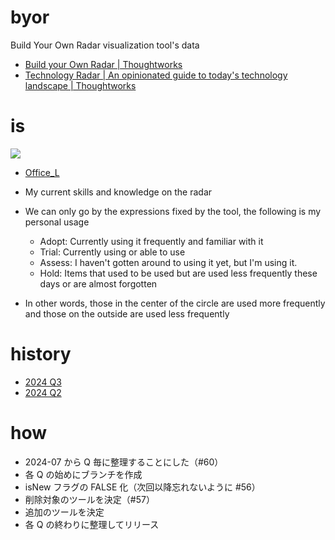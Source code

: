 # byor

Build Your Own Radar visualization tool's data

- [Build your Own Radar | Thoughtworks](https://www.thoughtworks.com/radar/byor)
- [Technology Radar | An opinionated guide to today's technology landscape | Thoughtworks](https://www.thoughtworks.com/radar)

# is

[<img src="https://github.com/officel/byor/assets/110354/4d5e3e76-61ef-4c7a-b98b-29fdaa5e7915">](https://radar.thoughtworks.com/?documentId=https%3A%2F%2Fraw.githubusercontent.com%2Fofficel%2Fbyor%2Fmain%2FOffice_L.json)

- [Office_L](https://radar.thoughtworks.com/?documentId=https%3A%2F%2Fraw.githubusercontent.com%2Fofficel%2Fbyor%2Fmain%2FOffice_L.json)
- My current skills and knowledge on the radar
- We can only go by the expressions fixed by the tool, the following is my personal usage

  - Adopt: Currently using it frequently and familiar with it
  - Trial: Currently using or able to use
  - Assess: I haven't gotten around to using it yet, but I'm using it.
  - Hold: Items that used to be used but are used less frequently these days or are almost forgotten

- In other words, those in the center of the circle are used more frequently and those on the outside are used less frequently

# history

- [2024 Q3](https://radar.thoughtworks.com/?documentId=https%3A%2F%2Fraw.githubusercontent.com%2Fofficel%2Fbyor%2F2024q3%2FOffice_L.json)
- [2024 Q2](https://radar.thoughtworks.com/?documentId=https%3A%2F%2Fraw.githubusercontent.com%2Fofficel%2Fbyor%2F2024q2%2FOffice_L.json)

# how

- 2024-07 から Q 毎に整理することにした（#60）
- 各 Q の始めにブランチを作成
- isNew フラグの FALSE 化（次回以降忘れないように #56）
- 削除対象のツールを決定（#57）
- 追加のツールを決定
- 各 Q の終わりに整理してリリース
